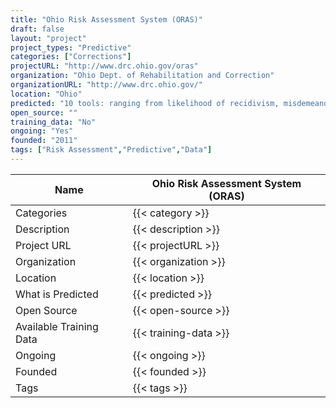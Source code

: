 ```yaml
---
title: "Ohio Risk Assessment System (ORAS)"
draft: false
layout: "project"
project_types: "Predictive"
categories: ["Corrections"]
projectURL: "http://www.drc.ohio.gov/oras"
organization: "Ohio Dept. of Rehabilitation and Correction"
organizationURL: "http://www.drc.ohio.gov/"
location: "Ohio"
predicted: "10 tools: ranging from likelihood of recidivism, misdemeanor screening, community supervision screening"
open_source: ""
training_data: "No"
ongoing: "Yes"
founded: "2011"
tags: ["Risk Assessment","Predictive","Data"]
---
```



Name                    |  Ohio Risk Assessment System (ORAS)    
------------------------|----
Categories              | {{< category >}} 
Description             | {{< description >}} 
Project URL             | {{< projectURL >}} 
Organization            | {{< organization >}} 
Location                | {{< location >}} 
What is Predicted       | {{< predicted >}} 
Open Source             | {{< open-source >}} 
Available Training Data | {{< training-data >}}
Ongoing                 | {{< ongoing >}} 
Founded                 | {{< founded >}} 
Tags                    | {{< tags >}} 
